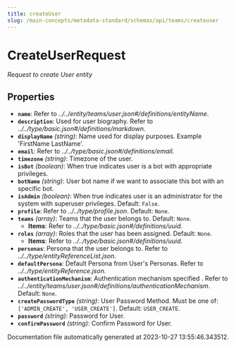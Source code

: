 ```yaml
---
title: createUser
slug: /main-concepts/metadata-standard/schemas/api/teams/createuser
---
```


# CreateUserRequest

*Request to create User entity*

## Properties

- **`name`**: Refer to *../../entity/teams/user.json#/definitions/entityName*.
- **`description`**: Used for user biography. Refer to *../../type/basic.json#/definitions/markdown*.
- **`displayName`** *(string)*: Name used for display purposes. Example 'FirstName LastName'.
- **`email`**: Refer to *../../type/basic.json#/definitions/email*.
- **`timezone`** *(string)*: Timezone of the user.
- **`isBot`** *(boolean)*: When true indicates user is a bot with appropriate privileges.
- **`botName`** *(string)*: User bot name if we want to associate this bot with an specific bot.
- **`isAdmin`** *(boolean)*: When true indicates user is an administrator for the system with superuser privileges. Default: `False`.
- **`profile`**: Refer to *../../type/profile.json*. Default: `None`.
- **`teams`** *(array)*: Teams that the user belongs to. Default: `None`.
  - **Items**: Refer to *../../type/basic.json#/definitions/uuid*.
- **`roles`** *(array)*: Roles that the user has been assigned. Default: `None`.
  - **Items**: Refer to *../../type/basic.json#/definitions/uuid*.
- **`personas`**: Persona that the user belongs to. Refer to *../../type/entityReferenceList.json*.
- **`defaultPersona`**: Default Persona from User's Personas. Refer to *../../type/entityReference.json*.
- **`authenticationMechanism`**: Authentication mechanism specified . Refer to *../../entity/teams/user.json#/definitions/authenticationMechanism*. Default: `None`.
- **`createPasswordType`** *(string)*: User Password Method. Must be one of: `['ADMIN_CREATE', 'USER_CREATE']`. Default: `USER_CREATE`.
- **`password`** *(string)*: Password for User.
- **`confirmPassword`** *(string)*: Confirm Password for User.


Documentation file automatically generated at 2023-10-27 13:55:46.343512.

